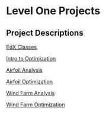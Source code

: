 # Level One Projects

## Project Descriptions

[EdX Classes]()

[Intro to Optimization]()

[Airfoil Analysis]()

[Airfoil Optimization]()

[Wind Farm Analysis]()

[Wind Farm Optimization]()
